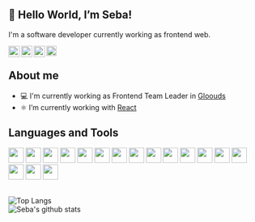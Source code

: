 ## 👋 Hello World, I’m Seba!
I'm a software developer currently working as frontend web.

<a href="https://www.linkedin.com/in/romero-seba/">
<img align="left" alt="Sebastian Romero LinkedIn" width="22px" src="https://icongr.am/simple/linkedin.svg?size=128&color=70c8ff&colored=false" />
</a>
<a href="https://www.instagram.com/sebandromero/">
<img align="left" alt="Sebastian Romero Instagram" width="22px" src="https://icongr.am/simple/instagram.svg?size=128&color=70c8ff&colored=false" />
</a>
<a href="mailto:romeroseba95@gmail.com">
<img align="left" alt="Sebastian Romero Gmail" width="22px" src="https://icongr.am/simple/gmail.svg?size=128&color=70c8ff&colored=false" />
</a>
<a href="https://discord.com/invite/SebaRomero#5023">
<img align="left" alt="Sebastian Romero Discord" width="20px" src="https://icongr.am/simple/discord.svg?size=128&color=70c8ff&colored=false" />
</a>

<br/>

## About me
- 💻 I'm currently working as Frontend Team Leader in [Gloouds](https://www.gloouds.com/)
- ⚛️ I’m currently working with [React](https://reactjs.org/)

## Languages and Tools
<div display="flex">
  <img height="30" margin="10 0" src="https://img.shields.io/badge/CSS3-1572B6?style=for-the-badge&logo=css3&logoColor=white">
  <img height="30" src="https://img.shields.io/badge/Chart.js-FF6384?style=for-the-badge&logo=chartdotjs&logoColor=white">
  <img height="30" src="https://img.shields.io/badge/HTML5-E34F26?style=for-the-badge&logo=html5&logoColor=white">
  <img height="30" src="https://img.shields.io/badge/JavaScript-323330?style=for-the-badge&logo=javascript&logoColor=F7DF1E">
  <img height="30" src="https://img.shields.io/badge/Jest-C21325?style=for-the-badge&logo=jest&logoColor=white">
  <img height="30" src="https://img.shields.io/badge/Material%20UI-007FFF?style=for-the-badge&logo=mui&logoColor=white">
  <img height="30" src="https://img.shields.io/badge/next.js-000000?style=for-the-badge&logo=nextdotjs&logoColor=white">
  <img height="30" src="https://img.shields.io/badge/npm-CB3837?style=for-the-badge&logo=npm&logoColor=white">
  <img height="30" src="https://img.shields.io/badge/Postman-FF6C37?style=for-the-badge&logo=Postman&logoColor=white">
  <img height="30" src="https://img.shields.io/badge/React-20232A?style=for-the-badge&logo=react&logoColor=61DAFB">
  <img height="30" src="https://img.shields.io/badge/React_Router-CA4245?style=for-the-badge&logo=react-router&logoColor=white">
  <img height="30" src="https://img.shields.io/badge/Redux-593D88?style=for-the-badge&logo=redux&logoColor=white">
  <img height="30" src="https://img.shields.io/badge/Sass-CC6699?style=for-the-badge&logo=sass&logoColor=white">
  <img height="30" src="https://img.shields.io/badge/storybook-FF4785?style=for-the-badge&logo=storybook&logoColor=white">
  <img height="30" src="https://img.shields.io/badge/styled--components-DB7093?style=for-the-badge&logo=styled-components&logoColor=white">
  <img height="30" src="https://img.shields.io/badge/TypeScript-007ACC?style=for-the-badge&logo=typescript&logoColor=white">
  <img height="30" src="https://img.shields.io/badge/Vite-B73BFE?style=for-the-badge&logo=vite&logoColor=FFD62E">
</div>

##
![Top Langs](https://github-readme-stats.vercel.app/api/top-langs/?username=sebaromero&show_icons=true&theme=light)
<br/>
![Seba's github stats](https://github-readme-stats.vercel.app/api?username=sebaromero&show_icons=true&hide_border=true)

